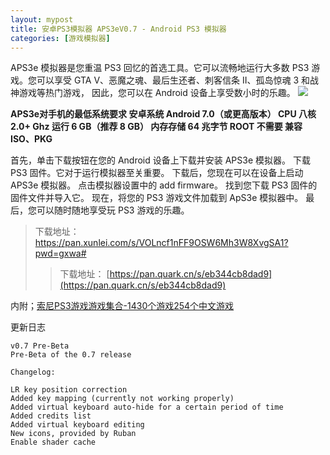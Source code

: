 ```yaml
---
layout: mypost
title: 安卓PS3模拟器 APS3eV0.7 - Android PS3 模拟器
categories: [游戏模拟器]
---
```


APS3e 模拟器是您重温 PS3 回忆的首选工具。它可以流畅地运行大多数 PS3 游戏。您可以享受 GTA V、恶魔之魂、最后生还者、刺客信条 II、孤岛惊魂 3 和战神游戏等热门游戏，
因此，您可以在 Android 设备上享受数小时的乐趣。
![](https://gcore.jsdelivr.net/gh/jikcc/jikcc.github.io/IMG/20250320212144142.png)

**APS3e对手机的最低系统要求
安卓系统	Android 7.0（或更高版本）
CPU	八核 2.0+ Ghz
运行	6 GB（推荐 8 GB）
内存存储	64 兆字节
ROOT	不需要
兼容 ISO、PKG** 

首先，单击下载按钮在您的 Android 设备上下载并安装 APS3e 模拟器。
下载 PS3 固件。它对于运行模拟器至关重要。
下载后，您现在可以在设备上启动 APS3e 模拟器。
点击模拟器设置中的 add firmware。
找到您下载 PS3 固件的固件文件并导入它。
现在，将您的 PS3 游戏文件加载到 ApS3e 模拟器中。
最后，您可以随时随地享受玩 PS3 游戏的乐趣。

> 下载地址：
[https://pan.xunlei.com/s/VOLncf1nFF9OSW6Mh3W8XvgSA1?pwd=gxwa# ](https://pan.xunlei.com/s/VOLncf1nFF9OSW6Mh3W8XvgSA1?pwd=gxwa# )
> > 下载地址：
[https://pan.quark.cn/s/eb344cb8dad9](https://pan.quark.cn/s/eb344cb8dad9)

内附；[索尼PS3游戏游戏集合-1430个游戏254个中文游戏](https://pan.quark.cn/s/d117a0c17bf4)

更新日志
```
v0.7 Pre-Beta
Pre-Beta of the 0.7 release

Changelog:

LR key position correction
Added key mapping (currently not working properly)
Added virtual keyboard auto-hide for a certain period of time
Added credits list
Added virtual keyboard editing
New icons, provided by Ruban
Enable shader cache
```



